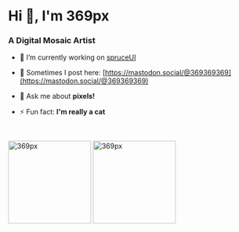 <h1 align="left">Hi 👋, I'm 369px</h1>
<h3 align="left">A Digital Mosaic Artist</h3>

- 🔭 I’m currently working on [spruceUI](https://github.com/spruceUI/spruceOS)

- 📝 Sometimes I post here: [https://mastodon.social/@369369369](https://mastodon.social/@369369369)

- 💬 Ask me about **pixels!**

- ⚡ Fun fact: **I'm really a cat**
<br>
<p align="left"><img align="center" height="169px" src="https://github-readme-stats.vercel.app/api/top-langs?username=369px&show_icons=true&locale=en&layout=compact" alt="369px" /> <img align="center" height="169px" src="https://github-readme-streak-stats.herokuapp.com/?user=369px&" alt="369px" /></p>
